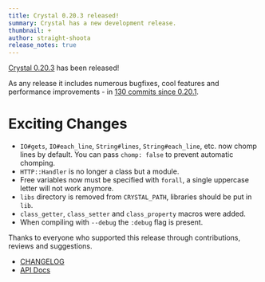 ```yaml
---
title: Crystal 0.20.3 released!
summary: Crystal has a new development release.
thumbnail: +
author: straight-shoota
release_notes: true
---
```


[Crystal 0.20.3](https://github.com/crystal-lang/crystal/releases/tag/0.20.3) has been released!

As any release it includes numerous bugfixes, cool features and performance improvements - in [130 commits since 0.20.1](https://github.com/crystal-lang/crystal/compare/0.20.1...0.20.3).

# Exciting Changes

* `IO#gets`, `IO#each_line`, `String#lines`, `String#each_line`, etc. now chomp lines by default. You can pass `chomp: false` to prevent automatic chomping.
* `HTTP::Handler` is no longer a class but a module.
* Free variables now must be specified with `forall`, a single uppercase letter will not work anymore.
* `libs` directory is removed from `CRYSTAL_PATH`, libraries should be put in `lib`.
* `class_getter`, `class_setter` and `class_property` macros were added.
* When compiling with `--debug` the `:debug` flag is present.

Thanks to everyone who supported this release through contributions, reviews and suggestions.

* [CHANGELOG](https://github.com/crystal-lang/crystal/releases/tag/0.20.3)
* [API Docs](https://crystal-lang.org/api/0.20.3)

